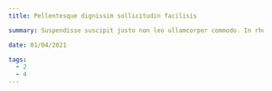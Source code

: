 ```yaml
---
title: Pellentesque dignissim sollicitudin facilisis

summary: Suspendisse suscipit justo non leo ullamcorper commodo. In rhoncus mi at quam dictum, at vulputate ligula suscipit eget

date: 01/04/2021

tags:
  - 2
  - 4
---
```

